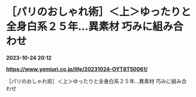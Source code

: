 # ［パリのおしゃれ術］＜上＞ゆったりと全身白系２５年…異素材 巧みに組み合わせ

**2023-10-24 20:12**

**https://www.yomiuri.co.jp/life/20231024-OYT8T50061/**

［パリのおしゃれ術］＜上＞ゆったりと全身白系２５年…異素材 巧みに組み合わせ